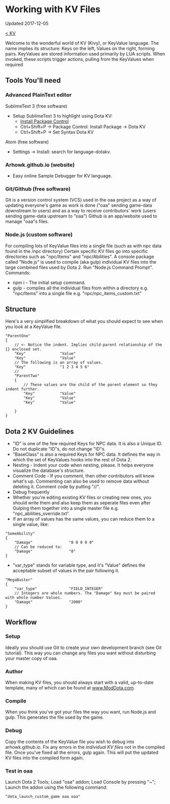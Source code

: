 # Working with KV Files

Updated 2017-12-05

[< KV][0]

Welcome to the wonderful world of KV (Kivy), or KeyValue language. The name implies its structure: Keys on the left, Values on the right, forming pairs. KeyValues are stored information used primarily by LUA scripts. When invoked, these scripts trigger actions, pulling from the KeyValues when required
## Tools You'll need

### Advanced PlainText editor

SublimeText 3 (free software)
- Setup SublimeText 3 to highlight using Dota KV:
  - [Install Package Control](https://packagecontrol.io/installation)
  - Ctrl+Shift+P -> Package Control: Install Package -> Dota KV
  - Ctrl+Shift+P -> Set Syntax Dota KV

Atom (free software) 
- Settings -> Install: search for language-dotakv.

### Arhowk.github.io (website)
- Easy online Sample Debugger for KV language.

### Git/Github (free software)
Git is a version control system (VCS) used in the oaa project as a way of updating everyone's game as work is done ("oaa" sending game-data downstream to users) and as a way to receive contributors' work (users sending game-data upstream to "oaa")
Github is an app/website used to manage "oaa"s files.

### Node.js (custom software)
For compiling lots of KeyValue files into a single file (such as with npc data found in the /npc directory)
Certain specific KV files go into specific directories such as "npc/Items" and "npc/Abilities". A console package called "Node.js" is used to compile (aka gulp) individual KV files into the large combined files used by Dota 2. Run "Node.js Command Prompt".
Commands:
- npm i - The initial setup command.
- gulp - compiles all the individual files from within a directory e.g. "npc/Items" into a single file e.g. "npc/npc_items_custom.txt"

## Structure
Here's a very simplified breakdown of what you should expect to see when you look at a KeyValue file.
```
"ParentOne"
{
    // <- Notice the indent. Implies child-parent relationship of the {} enclosed set.
    "Key"               "Value"
    "Key"               "Value"
    // The following is an array of values.
    "Key"               "1 2 3 4 5 6"
    // 
    "ParentTwo"
    {
        // These values are the child of the parent element so they indent further.
        "Key"           "Value"
        "Key"           "Value"
        "Key"           "Value"

    }
}
```

## Dota 2 KV Guidelines
- "ID" is one of the few required Keys for NPC data. It is also a Unique ID. Do not duplicate "ID"s, do not change "ID"s.
- "BaseClass" is also a required Keys for NPC data. It defines the way in which the set of KeyValues hooks into the rest of Dota 2.
- Nesting - Indent your code when nesting, please. It helps everyone visualize the database's structure.
- Comment Code - If you comment, then other contributors will know what's up. Commenting can also be used to remove data without deleting it. Comment code by putting "//".
- Debug frequently
- Whether you're editing existing KV files or creating new ones, you should write them and also keep them as seperate files even after Gulping them together into a single master file e.g. "npc_abilities_override.txt". 
- If an array of values has the same values, you can reduce them to a single value, like:
```
"SomeAbility"
{
    "Damage"                "0 0 0 0 0"
    // Can be reduced to:
    "Damage"                "0"
}
```
- "var_type" stands for variable type, and it's "Value" defines the acceptable subset of values in the pair following it.
```
"MegaBuster"
{
    "var_type"              "FIELD_INTEGER"
    // Integers are whole numbers. The "Damage" Key must be paired with whole number Values.
    "Damage"                "2000"
}
```

## Workflow

### Setup
Ideally you should use Git to create your own development branch (see Git tutorial). This way you can change any files you want without disturbing your master copy of oaa.

### Author
When making KV files, you should always start with a valid, up-to-date template, many of which can be found at www.ModDota.com. 

### Compile
When you think you've got your files the way you want, run Node.js and gulp. This generates the file used by the game.

### Debug
Copy the contents of the KeyValue file you wish to debug into arhowk.github.io. Fix any errors in the *individual KV files* not in the compiled file. Once you've fixed all the errors, gulp again. This will put the updated KV files into the compiled form again.

### Test in oaa
Launch Dota 2 Tools; Load "oaa" addon; Load Console by pressing "~"; Launch the addon using the following command:
```
"dota_launch_custom_game oaa oaa"
```

[0]: README.md
